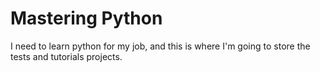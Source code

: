 # Mastering Python

I need to learn python for my job, and this is where I'm going to store the tests and tutorials projects.
